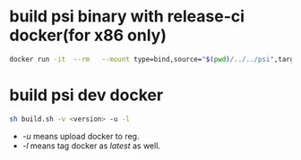# build psi binary with release-ci docker(for x86 only)

```bash
docker run -it  --rm   --mount type=bind,source="$(pwd)/../../psi",target=/home/admin/dev/src -w /home/admin/dev  --cap-add=SYS_PTRACE --security-opt seccomp=unconfined --cap-add=NET_ADMIN --privileged=true secretflow/release-ci:1.2 /home/admin/dev/src/docker/entry.sh
```

# build psi dev docker

```bash
sh build.sh -v <version> -u -l
```
- *-u* means upload docker to reg.
- *-l* means tag docker as *latest* as well.
